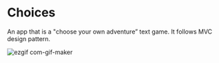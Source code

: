 # Choices
An app that is a "choose your own adventure” text game. It follows MVC design pattern.

![ezgif com-gif-maker](https://user-images.githubusercontent.com/107467793/209445877-b5c534bd-1273-47cd-8e9e-8e9e0f092b02.gif)
